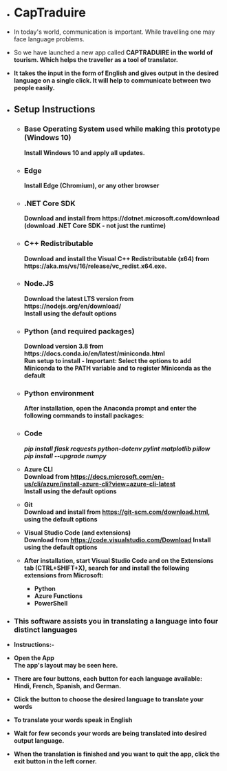 - <h1>CapTraduire</h1>
- In today's world, communication is important. While travelling one may face language problems. 

- So we have launched a new app called <b>CAPTRADUIRE in the world of tourism. Which helps the traveller as a tool of translator. 

- It takes the input in the form of English and gives output in the desired language on a single click. It will help to communicate between two people easily.
  
- <h2>Setup Instructions</h2>

  - <h3>Base Operating System used while making this prototype (Windows 10)</br></h3>
        Install Windows 10 and apply all updates.

  - <h3>Edge<br></h3>
    Install Edge (Chromium), or any other browser

  - <h3>.NET Core SDK<br></h3>
     Download and install from https://dotnet.microsoft.com/download<br>
     (download .NET Core SDK - not just the runtime)

  - <h3>C++ Redistributable<br></h3>
    Download and install the Visual C++ Redistributable (x64) from https://aka.ms/vs/16/release/vc_redist.x64.exe.
  
  - <h3>Node.JS<br></h3>
    Download the latest LTS version from https://nodejs.org/en/download/<br>
    Install using the default options

  - <h3>Python (and required packages)<br></h3>
    Download version 3.8 from https://docs.conda.io/en/latest/miniconda.html<br>
    Run setup to install - Important: Select the options to add Miniconda to the PATH variable and to register Miniconda as the default

  - <h3>Python environment<br></h3>
    After installation, open the Anaconda prompt and enter the following commands to install packages:
  
  - <h3>Code<br></h3>
    <i>pip install flask requests python-dotenv pylint matplotlib pillow</i><br>
    <i>pip install --upgrade numpy</i>
  
  - Azure CLI<br>
    Download from https://docs.microsoft.com/en-us/cli/azure/install-azure-cli?view=azure-cli-latest<br>
    Install using the default options

  - Git<br>
    Download and install from https://git-scm.com/download.html, using the default options

  - Visual Studio Code (and extensions)<br>
    Download from https://code.visualstudio.com/Download
    Install using the default options
    
   - After installation, start Visual Studio Code and on the Extensions tab (CTRL+SHIFT+X), search for and install the following extensions from Microsoft:
     - Python
     - Azure Functions
     - PowerShell
   
- <h3>This software assists you in translating a language into four distinct languages</h3>
- Instructions:- <br>
- Open the App<br>
  The app's layout may be seen here.
- There are four buttons, each button for each language available: Hindi, French, Spanish, and German.<br>
- Click the button to choose the desired language to translate your words<br>
- To translate your words speak in English<br>
- Wait for few seconds your words are being translated into desired output language.<br>
- When the translation is finished and you want to quit the app, click the exit button in the left corner.<br>
